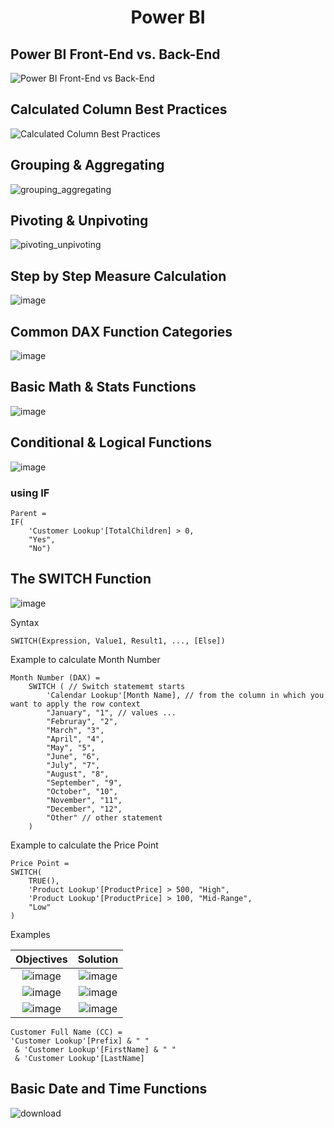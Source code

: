 <h1 align="center">
Power BI
</h1>

## Power BI Front-End vs. Back-End
![Power BI Front-End vs  Back-End](https://github.com/pratyushkiran/Power_BI/assets/124147747/27fe0db2-aa34-498a-bc47-a8b0e3f5f9e1)

## Calculated Column Best Practices
![Calculated Column Best Practices](https://github.com/pratyushkiran/Power_BI/assets/124147747/f5aa52c2-6eb6-458c-9f56-d93307aafc8b)

## Grouping & Aggregating
![grouping_aggregating](https://github.com/pratyushkiran/Power_BI/assets/124147747/fc2491b6-800c-42af-9430-061c2e49036f)

## Pivoting & Unpivoting
![pivoting_unpivoting](https://github.com/pratyushkiran/Power_BI/assets/124147747/36edf97c-120e-42f8-a8a4-6bc93f4e98fb)


## Step by Step Measure Calculation
![image](https://github.com/pratyushkiran/Power_BI/assets/124147747/9d73554d-b543-45aa-9c71-f2eabf77cbd2)


## Common DAX Function Categories  
![image](https://github.com/pratyushkiran/Power_BI/assets/124147747/76791d38-9b79-4d0f-8c26-c858de8576ac)

## Basic Math & Stats Functions
![image](https://github.com/pratyushkiran/Power_BI/assets/124147747/a660472f-d442-41b9-b8bb-869cc1e7ab8b)

## Conditional & Logical Functions
![image](https://github.com/pratyushkiran/Power_BI/assets/124147747/b39153a8-4c49-44d0-ae8f-aed1b963cc9b)

### using IF
```dax
Parent = 
IF(
    'Customer Lookup'[TotalChildren] > 0,
    "Yes", 
    "No")
```

 ## The SWITCH Function
![image](https://github.com/pratyushkiran/Power_BI/assets/124147747/0e041bba-f694-476c-a81c-a5d2bc17b0ed)

Syntax
```dax
SWITCH(Expression, Value1, Result1, ..., [Else])
```

Example to calculate Month Number
```dax
Month Number (DAX) =
    SWITCH ( // Switch statememt starts
        'Calendar Lookup'[Month Name], // from the column in which you want to apply the row context
        "January", "1", // values ...
        "Februray", "2",
        "March", "3",
        "April", "4",
        "May", "5",
        "June", "6",
        "July", "7",
        "August", "8",
        "September", "9",
        "October", "10",
        "November", "11",
        "December", "12",
        "Other" // other statement
    )
```

Example to calculate the Price Point

```dax
Price Point = 
SWITCH(
    TRUE(), 
    'Product Lookup'[ProductPrice] > 500, "High",
    'Product Lookup'[ProductPrice] > 100, "Mid-Range",
    "Low"
)
```

Examples

Objectives | Solution
:-------------------------:|:-------------------------:
![image](https://github.com/pratyushkiran/Power_BI/assets/124147747/21c898da-8816-4b5e-a1e1-138a220901d5) | ![image](https://github.com/pratyushkiran/Power_BI/assets/124147747/e7adc63c-99e1-4740-a06a-8721ade08ad6)
![image](https://github.com/pratyushkiran/Power_BI/assets/124147747/d6043081-4ffe-42c5-91c5-912bd767c852) | ![image](https://github.com/pratyushkiran/Power_BI/assets/124147747/7b707278-de47-49d9-bed2-6a0ed38136cb)
![image](https://github.com/pratyushkiran/Power_BI/assets/124147747/7ea6eac7-aa23-427e-b69d-6a6208a55f0d) | ![image](https://github.com/pratyushkiran/Power_BI/assets/124147747/1ce2c36a-547c-427b-b2bf-bd1d23ee7a07)


```dax
Customer Full Name (CC) = 
'Customer Lookup'[Prefix] & " "
 & 'Customer Lookup'[FirstName] & " "
 & 'Customer Lookup'[LastName]
```


## Basic Date and Time Functions
![download](https://github.com/pratyushkiran/Power_BI/assets/124147747/f0e57567-410c-44f6-bd80-f78611985dd7)

 

